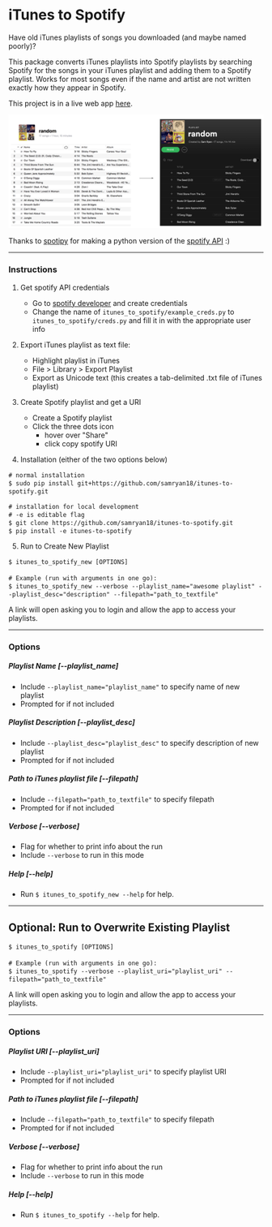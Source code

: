 # iTunes to Spotify
Have old iTunes playlists of songs you downloaded (and maybe named poorly)?

This package converts iTunes playlists into Spotify playlists by searching Spotify for the songs in your iTunes playlist and adding them to a Spotify playlist. Works for most songs even if the name and artist are not written exactly how they appear in Spotify.

This project is in a live web app [here](http://itunes-to-spotify.herokuapp.com/).

<img src="assets/example.png" />

Thanks to [spotipy](https://spotipy.readthedocs.io/en/latest/) for making a python version of the [spotify API](https://developer.spotify.com/documentation/web-api/) :)


---

### Instructions
1. Get spotify API credentials
    * Go to [spotify developer](https://developer.spotify.com/documentation/web-api/quick-start/) and create credentials
    * Change the name of `itunes_to_spotify/example_creds.py` to `itunes_to_spotify/creds.py` and fill it in with the appropriate user info

2. Export iTunes playlist as text file:
    * Highlight playlist in iTunes
    * File > Library > Export Playlist
    * Export as Unicode text (this creates a tab-delimited .txt file of iTunes playlist)

3. Create Spotify playlist and get a URI
    * Create a Spotify playlist
    * Click the three dots icon
        * hover over "Share"
        * click copy spotify URI

4. Installation (either of the two options below)
```
# normal installation 
$ sudo pip install git+https://github.com/samryan18/itunes-to-spotify.git
```

```
# installation for local development
# -e is editable flag
$ git clone https://github.com/samryan18/itunes-to-spotify.git
$ pip install -e itunes-to-spotify
```

5. Run to Create New Playlist
```
$ itunes_to_spotify_new [OPTIONS]

# Example (run with arguments in one go):
$ itunes_to_spotify_new --verbose --playlist_name="awesome playlist" --playlist_desc="description" --filepath="path_to_textfile"
```
A link will open asking you to login and allow the app to access your playlists.

---

### Options

##### Playlist Name [--playlist_name]
* Include `--playlist_name="playlist_name"` to specify name of new playlist
* Prompted for if not included

##### Playlist Description [--playlist_desc]
* Include `--playlist_desc="playlist_desc"` to specify description of new playlist
* Prompted for if not included

##### Path to iTunes playlist file [--filepath]
* Include `--filepath="path_to_textfile"` to specify filepath
* Prompted for if not included

##### Verbose [--verbose]
* Flag for whether to print info about the run
* Include `--verbose` to run in this mode

##### Help [--help]
* Run `$ itunes_to_spotify_new --help` for help.

---

## Optional: Run to Overwrite Existing Playlist
```
$ itunes_to_spotify [OPTIONS]

# Example (run with arguments in one go):
$ itunes_to_spotify --verbose --playlist_uri="playlist_uri" --filepath="path_to_textfile"
```
A link will open asking you to login and allow the app to access your playlists.

---

### Options

##### Playlist URI [--playlist_uri]
* Include `--playlist_uri="playlist_uri"` to specify playlist URI
* Prompted for if not included

##### Path to iTunes playlist file [--filepath]
* Include `--filepath="path_to_textfile"` to specify filepath
* Prompted for if not included

##### Verbose [--verbose]
* Flag for whether to print info about the run
* Include `--verbose` to run in this mode

##### Help [--help]
* Run `$ itunes_to_spotify --help` for help.
